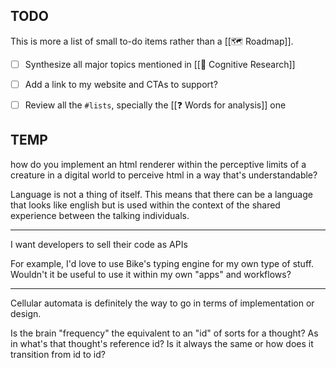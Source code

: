 
## TODO

This is more a list of small to-do items rather than a [[🗺 Roadmap]].

- [ ] Synthesize all major topics mentioned in [[📝 Cognitive Research]]
- [ ] Add a link to my website and CTAs to support?
- [ ] Review all the `#lists`, specially the [[❓ Words for analysis]] one


## TEMP

how do you implement an html renderer within the perceptive limits of a creature in a digital world to perceive html in a way that's understandable?

Language is not a thing of itself. This means that there can be a language that looks like english but is used within the context of the shared experience between the talking individuals.

---

I want developers to sell their code as APIs

For example, I'd love to use Bike's typing engine for my own type of stuff. Wouldn't it be useful to use it within my own "apps" and workflows?

---

Cellular automata is definitely the way to go in terms of implementation or design.

Is the brain "frequency" the equivalent to an "id" of sorts for a thought? As in what's that thought's reference id? Is it always the same or how does it transition from id to id?
